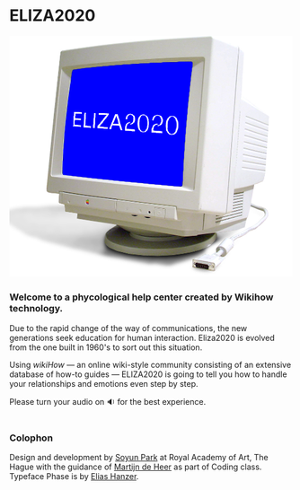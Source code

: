 # ELIZA2020

![ELIZA2020](images/ELIZA2020.jpg)


### Welcome to a phycological help center created by Wikihow technology.

Due to the rapid change of the way of communications, the new generations seek education for human interaction. Eliza2020 is evolved from the one built in 1960's to sort out this situation.

Using *wikiHow* — an online wiki-style community consisting of an extensive database of how-to guides — ELIZA2020 is going to tell you how to handle your relationships and emotions even step by step. 

Please turn your audio on :sound: for the best experience.
<br>
<br>

### Colophon

Design and development by [Soyun Park](http://soyunparrrk.com/) at Royal Academy of Art, The Hague with the guidance of [Martijn de Heer](http://www.martijndeheer.nl/) as part of Coding class. <br>
Typeface Phase is by [Elias Hanzer](https://www.eliashanzer.com). <br>



